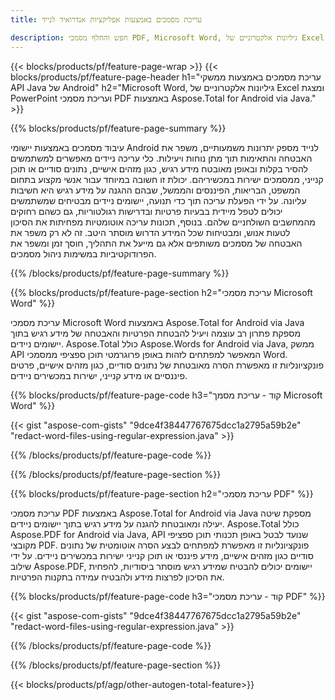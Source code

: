 ```yaml
---
title: עריכת מסמכים באמצעות אפליקציות אנדרואיד לנייד  

description: חפש והחלף מסמכי PDF, Microsoft Word, גיליונות אלקטרוניים של Excel ונתוני מצגות PowerPoint באמצעות אפליקציית אנדרואיד ניידת.
---
```


{{< blocks/products/pf/feature-page-wrap >}}
{{< blocks/products/pf/feature-page-header h1="עריכת מסמכים באמצעות ממשקי API Java של Android" h2="Microsoft Word, גיליונות אלקטרוניים של Excel ומצגת PowerPoint ועריכת מסמכי PDF באמצעות Aspose.Total for Android via Java." >}}

{{% blocks/products/pf/feature-page-summary %}}

עיבוד מסמכים באמצעות יישומי Android לנייד מספק יתרונות משמעותיים, משפר את האבטחה והתאימות תוך מתן נוחות ויעילות.  כלי עריכה ניידים מאפשרים למשתמשים להסיר בקלות ובאופן מאובטח מידע רגיש, כגון מזהים אישיים, נתונים סודיים או תוכן קנייני, ממסמכים ישירות במכשיריהם.  יכולת זו חשובה במיוחד עבור אנשי מקצוע בתחום המשפט, הבריאות, הפיננסים והממשל, שבהם ההגנה על מידע רגיש היא חשיבות עליונה.  על ידי הפעלת עריכה תוך כדי תנועה, יישומים ניידים מבטיחים שמשתמשים יכולים לטפל מיידית בבעיות פרטיות ובדרישות רגולטוריות, גם כשהם רחוקים מהמחשבים השולחניים שלהם.  בנוסף, תכונות עריכה אוטומטיות מפחיתות את הסיכון לטעות אנוש, ומבטיחות שכל המידע הדרוש מוסתר היטב.  זה לא רק משפר את האבטחה של מסמכים משותפים אלא גם מייעל את התהליך, חוסך זמן ומשפר את הפרודוקטיביות במשימות ניהול מסמכים.

{{% /blocks/products/pf/feature-page-summary  %}}

{{% blocks/products/pf/feature-page-section  h2="עריכת מסמכי Microsoft Word" %}}

עריכת מסמכי Microsoft Word באמצעות Aspose.Total for Android via Java מספקת פתרון רב עוצמה ויעיל להבטחת הפרטיות והאבטחה של מידע רגיש בתוך יישומים ניידים.  Aspose.Total כולל Aspose.Words for Android via Java, ממשק API המאפשר למפתחים לזהות באופן פרוגרמטי תוכן ספציפי ממסמכי Word. פונקציונליות זו מאפשרת הסרה מאובטחת של נתונים סודיים, כגון מזהים אישיים, פרטים פיננסיים או מידע קנייני, ישירות במכשירים ניידים. 

{{% blocks/products/pf/feature-page-code h3="קוד - עריכת מסמך Microsoft Word" %}}

{{< gist "aspose-com-gists" "9dce4f38447767675dcc1a2795a59b2e" "redact-word-files-using-regular-expression.java" >}}

{{% /blocks/products/pf/feature-page-code  %}}

{{% /blocks/products/pf/feature-page-section %}}

{{% blocks/products/pf/feature-page-section  h2="עריכת מסמכי PDF" %}}

עריכת מסמכי PDF באמצעות Aspose.Total for Android via Java מספקת שיטה יעילה ומאובטחת להגנה על מידע רגיש בתוך יישומים ניידים.  Aspose.Total כולל Aspose.PDF for Android via Java, API שנועד לבטל באופן תכנותי תוכן ספציפי מקובצי PDF.  פונקציונליות זו מאפשרת למפתחים לבצע הסרה אוטומטית של נתונים סודיים כגון מזהים אישיים, מידע פיננסי או תוכן קנייני ישירות במכשירים ניידים.  על ידי שילוב Aspose.PDF, יישומים יכולים להבטיח שמידע רגיש מוסתר ביסודיות, להפחית את הסיכון לפרצות מידע ולהבטיח עמידה בתקנות הפרטיות.

{{% blocks/products/pf/feature-page-code h3="קוד - עריכת מסמכי PDF" %}}

{{< gist "aspose-com-gists" "9dce4f38447767675dcc1a2795a59b2e" "redact-word-files-using-regular-expression.java" >}}

{{% /blocks/products/pf/feature-page-code  %}}

{{% /blocks/products/pf/feature-page-section %}}

{{< blocks/products/pf/agp/other-autogen-total-feature>}}
